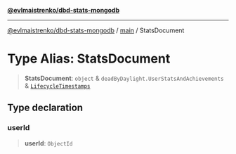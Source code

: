 [**@evlmaistrenko/dbd-stats-mongodb**](../../../README.md)

---

[@evlmaistrenko/dbd-stats-mongodb](../../../README.md) / [main](../README.md) / StatsDocument

# Type Alias: StatsDocument

> **StatsDocument**: `object` & `deadByDaylight.UserStatsAndAchievements` & [`LifecycleTimestamps`](../../../type-aliases/LifecycleTimestamps.md)

## Type declaration

### userId

> **userId**: `ObjectId`
